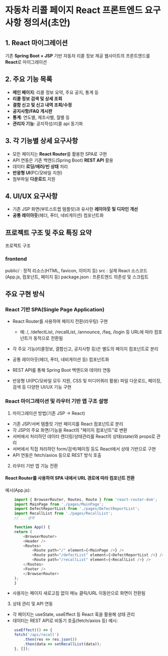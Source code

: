 # 자동차 리콜 페이지 React 프론트엔드 요구사항 정의서(초안)

## 1. React 마이그레이션
기존 **Spring Boot + JSP** 기반 자동차 리콜 정보 제공 웹사이트의 프론트엔드를 **React**로 마이그레이션 

## 2. 주요 기능 목록
- **메인 페이지**: 리콜 정보 요약, 주요 공지, 통계 등
- **리콜 정보 검색 및 상세 조회**
- **결함 신고 및 신고 내역 조회/수정**
- **공지사항/FAQ 게시판**
- **통계**: 연도별, 제조사별, 월별 등
- **관리자 기능**: 공지작성/리콜 api 동기화

## 3. 각 기능별 상세 요구사항
- 모든 페이지는 **React Router**를 활용한 SPA로 구현
- API 연동은 기존 백엔드(Spring Boot) **REST API** 활용
- 데이터 **로딩/에러/빈 상태** 처리
- **반응형 UI**(PC/모바일 지원)
- 첨부파일 **다운로드** 지원

## 4. UI/UX 요구사항
- 기존 JSP 화면(부트스트랩 템플릿)과 유사한 **레이아웃 및 디자인 개선**
- **공통 레이아웃**(헤더, 푸터, 네비게이션) 컴포넌트화
<!-- 
## 5. 비기능 요구사항
- 코드 품질: **ESLint, Prettier** 적용
- 테스트: 기본 단위 테스트(**Jest, React Testing Library**)
- 빌드/배포: **CRA** 또는 **Vite** 기반, **Docker** 지원(필요시)
- 보안: **XSS, CSRF** 등 기본 보안 고려 -->

## 프로젝트 구조 및 주요 특징 요약
프로젝트 구조

### frontend
public/ : 정적 리소스(HTML, favicon, 이미지 등)
src : 실제 React 소스코드(App.js, 컴포넌트, 페이지 등)
package.json : 프론트엔드 의존성 및 스크립트

## 주요 구현 방식

### React 기반 SPA(Single Page Application)
- React Router를 사용하여 페이지 전환(라우팅) 구현
    - 예: /, /defectList, /recallList, /announce, /faq, /login 등 URL에 따라 컴포넌트가 동적으로 전환됨
- 각 주요 기능(리콜정보, 결함신고, 공지사항 등)은 별도의 페이지 컴포넌트로 분리
- 공통 레이아웃(헤더, 푸터, 네비게이션 등) 컴포넌트화
- REST API를 통해 Spring Boot 백엔드와 데이터 연동

- 반응형 UI(PC/모바일 모두 지원, CSS 및 미디어쿼리 활용)
파일 다운로드, 페이징, 검색 등 다양한 UI/UX 기능 구현
### React 마이그레이션 및 라우터 기반 앱 구조 설명
1. 마이그레이션 방법(기존 JSP → React)
- 기존 JSP/서버 템플릿 기반 페이지를 React 컴포넌트로 분리
- 각 JSP의 주요 화면/기능을 React의 "페이지 컴포넌트"로 변환
- 서버에서 처리하던 데이터 렌더링/상태관리를 React의 상태(state)와 props로 관리
- 서버에서 직접 처리하던 form/검색/페이징 등도 React에서 상태 기반으로 구현
- API 연동은 fetch/axios 등으로 REST 방식 호출
2. 라우터 기반 앱 기능 전환
#### React Router를 사용하여 SPA 내에서 URL 경로에 따라 컴포넌트 전환
예시(App.js):
```js
    import { BrowserRouter, Routes, Route } from 'react-router-dom';
    import MainPage from './pages/MainPage';
    import DefectReportList from './pages/DefectReportList';
    import RecallList from './pages/RecallList';
    // ...생략

    function App() {
    return (
        <BrowserRouter>
        <Header />
        <Routes>
            <Route path="/" element={<MainPage />} />
            <Route path="/defectList" element={<DefectReportList />} />
            <Route path="/recallList" element={<RecallList />} />
        </Routes>
        <Footer />
        </BrowserRouter>
    );
    }
```

- 사용자는 페이지 새로고침 없이 메뉴 클릭/URL 이동만으로 화면이 전환됨

3. 상태 관리 및 API 연동
- 각 페이지는 useState, useEffect 등 React 훅을 활용해 상태 관리
- 데이터는 REST API로 비동기 호출(fetch/axios 등)
예시:
```javascript
    useEffect(() => {
    fetch('/api/recall')
        .then(res => res.json())
        .then(data => setRecallList(data));
    }, []);
```
